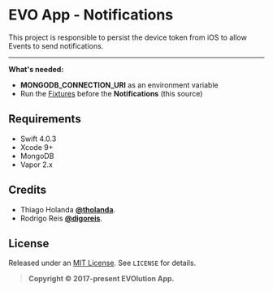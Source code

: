 # EVO App - Notifications

This project is responsible to persist the device token from iOS to allow Events to send notifications.

---

**What's needed:**
- **MONGODB_CONNECTION_URI** as an environment variable
- Run the [Fixtures](https://github.com/Evolution-App/Fixtures) before the **Notifications** (this source)

## Requirements
- Swift 4.0.3
- Xcode 9+
- MongoDB
- Vapor 2.x

## Credits

- Thiago Holanda [**@tholanda**](https://twitter.com/tholanda).
- Rodrigo Reis [**@digoreis**](https://twitter.com/digoreis).

## License

Released under an [MIT License](http://opensource.org/licenses/MIT). See `LICENSE` for details.

>**Copyright &copy; 2017-present EVOlution App.**
